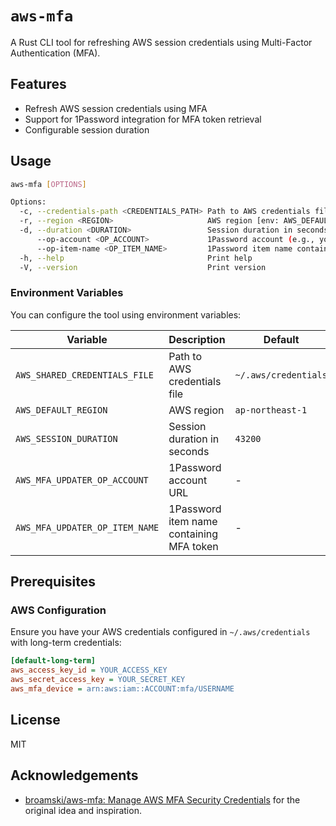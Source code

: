 # `aws-mfa`

A Rust CLI tool for refreshing AWS session credentials using Multi-Factor Authentication (MFA).

## Features

- Refresh AWS session credentials using MFA
- Support for 1Password integration for MFA token retrieval
- Configurable session duration

## Usage

```bash
aws-mfa [OPTIONS]

Options:
  -c, --credentials-path <CREDENTIALS_PATH> Path to AWS credentials file [env: AWS_SHARED_CREDENTIALS_FILE]
  -r, --region <REGION>                     AWS region [env: AWS_DEFAULT_REGION] [default: ap-northeast-1]
  -d, --duration <DURATION>                 Session duration in seconds [env: AWS_SESSION_DURATION] [default: 43200]
      --op-account <OP_ACCOUNT>             1Password account (e.g., yourcompany.1password.com) [env: AWS_MFA_UPDATER_OP_ACCOUNT]
      --op-item-name <OP_ITEM_NAME>         1Password item name containing MFA token [env: AWS_MFA_UPDATER_OP_ITEM_NAME]
  -h, --help                                Print help
  -V, --version                             Print version
```

### Environment Variables

You can configure the tool using environment variables:

| Variable                       | Description                              | Default              |
|--------------------------------|------------------------------------------|----------------------|
| `AWS_SHARED_CREDENTIALS_FILE`  | Path to AWS credentials file             | `~/.aws/credentials` |
| `AWS_DEFAULT_REGION`           | AWS region                               | `ap-northeast-1`     |
| `AWS_SESSION_DURATION`         | Session duration in seconds              | `43200`              |
| `AWS_MFA_UPDATER_OP_ACCOUNT`   | 1Password account URL                    | -                    |
| `AWS_MFA_UPDATER_OP_ITEM_NAME` | 1Password item name containing MFA token | -                    |

## Prerequisites

### AWS Configuration

Ensure you have your AWS credentials configured in `~/.aws/credentials` with long-term credentials:

```ini
[default-long-term]
aws_access_key_id = YOUR_ACCESS_KEY
aws_secret_access_key = YOUR_SECRET_KEY
aws_mfa_device = arn:aws:iam::ACCOUNT:mfa/USERNAME
```

## License

MIT

## Acknowledgements

- [broamski/aws-mfa: Manage AWS MFA Security Credentials](https://github.com/broamski/aws-mfa) for the original idea and inspiration.
